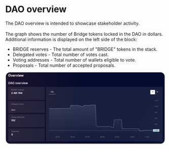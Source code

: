 # DAO overview

The DAO overview is intended to showcase stakeholder activity. \
\
The graph shows the number of Bridge tokens locked in the DAO in dollars. Additional information is displayed on the left side of the block:

* BRIDGE reserves - The total amount of "BRIDGE" tokens in the stack.
* Delegated votes - Total number of votes cast.
* Voting addresses - Total number of wallets eligible to vote.
* Proposals - Total number of accepted proposals.

![](<../../../.gitbook/assets/image (39).png>)
